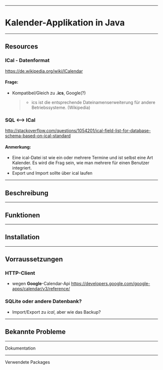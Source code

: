 -------------------------------------------------------------------------------
# Kalender-Applikation in Java

---
## Resources

### ICal - Datenformat
https://de.wikipedia.org/wiki/ICalendar

#### Frage:
* Kompatibel/Gleich zu **.ics**, Google(?)
  > - ics ist die entsprechende Dateinamenserweiterung für andere Betriebssysteme. (Wikipedia)

### SQL <--> ICal
http://stackoverflow.com/questions/1054201/ical-field-list-for-database-schema-based-on-ical-standard

#### Anmerkung:
* Eine ical-Datei ist wie ein oder mehrere Termine und ist selbst eine Art Kalender. Es wird die Frag sein, wie man mehrere für einen Benutzer integriert.
* Export und Import sollte über ical laufen

---
##  Beschreibung

---
##  Funktionen

---
##  Installation

---
##  Vorraussetzungen

### HTTP-Client
* wegen **Google**-Calendar-Api
https://developers.google.com/google-apps/calendar/v3/reference/

### SQLite oder andere Datenbank?
* Import/Export zu *ical*, aber wie das Backup?

---
##  Bekannte Probleme

---
  Dokumentation

---
  Verwendete Packages
